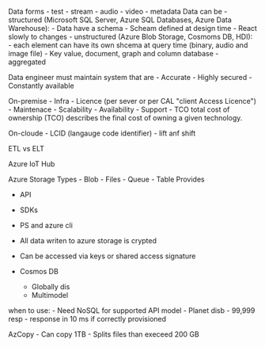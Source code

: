 Data forms
	- test
	- stream
	- audio
	- video
	- metadata
Data can be
	- structured (Microsoft SQL Server, Azure SQL Databases, Azure Data Warehouse): 
		- Data have a schema
		- Scheam defined at design time 
		- React slowly to changes
	- unstructured (Azure Blob Storage, Cosmoms DB, HDI): 
		- each element can have its own shcema at query time (binary, audio and image file)
		- Key value, document, graph and column database
	- aggregated

Data engineer must maintain system that are
	- Accurate 
	- Highly secured
	- Constantly available

On-premise
	- Infra 
	- Licence (per sever or per CAL "client Access Licence")
	- Maintenace
	- Scalability
	- Availability
	- Support 
	- TCO total cost of ownership (TCO) describes the final cost of owning a given technology.

On-cloude 
	- LCID (langauge code identifier) 
	- lift anf shift 

ETL vs ELT 

Azure IoT Hub

Azure Storage
Types 
	- Blob 
	- Files
	- Queue 
	- Table
Provides 
 - API 
 - SDKs 
 - PS and azure cli 

- All data writen to azure storage is crypted
- Can be accessed via keys or shared access signature

- Cosmos DB
	- Globally dis
	- Multimodel 

when to use:
	- Need NoSQL for supported API model 
	- Planet disb
	- 99,999 resp
	- response in 10 ms if correctly provisioned 

AzCopy 
	- Can copy 1TB
	- Splits files than execeed 200 GB
	
